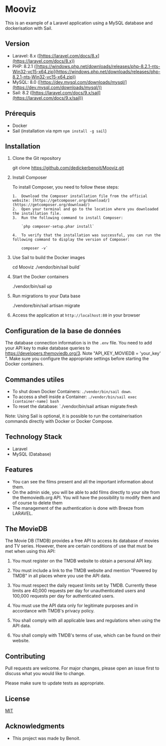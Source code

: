 
# Mooviz

This is an example of a Laravel application using a MySQL database and dockerisation with Sail.

## Version
-   Laravel: 8.x ([https://laravel.com/docs/8.x](https://laravel.com/docs/8.x))
-   PHP: 8.2.1 ([https://windows.php.net/downloads/releases/php-8.2.1-nts-Win32-vc15-x64.zip](https://windows.php.net/downloads/releases/php-8.2.1-nts-Win32-vc15-x64.zip))
-   MySQL: 8.0 ([https://dev.mysql.com/downloads/mysql/](https://dev.mysql.com/downloads/mysql/))
-   Sail: 8.2 ([https://laravel.com/docs/9.x/sail](https://laravel.com/docs/9.x/sail))

## Prérequis

- Docker
- Sail (installation via npm `npm install -g sail`)

## Installation


1.  Clone the Git repository

    git clone https://github.com/dedickerbenoit/Mooviz.git 
    
2.  Install Composer
        
    To install Composer, you need to follow these steps:

        1.  Download the Composer installation file from the official website: [https://getcomposer.org/download/](https://getcomposer.org/download/)
        2.  Open your terminal and go to the location where you downloaded the installation file.
        3.  Run the following command to install Composer:

            `php composer-setup.phar install` 

        4.  To verify that the installation was successful, you can run the following command to display the version of Composer:

            composer -v`

2.  Use Sail to build the Docker images

    cd Mooviz
    ./vendor/bin/sail build` 

3.  Start the Docker containers

    ./vendor/bin/sail up 

4.  Run migrations to your Data base
    
    ./vendore/bin/sail artisan migrate

4.  Access the application at `http://localhost:80` in your browser

## Configuration de la base de données

The database connection information is in the `.env` file.
You need to add your API key to make database queries to https://developers.themoviedb.org/3. Note "API_KEY_MOVIEDB = 'your_key' ".
Make sure you configure the appropriate settings before starting the Docker containers.

## Commandes utiles

- To shut down Docker Containers: `./vendor/bin/sail down`.
- To access a shell inside a Container: `./vendor/bin/sail exec [container-name] bash`
- To reset the database: `./vendor/bin/sail artisan migrate:fresh 

Note: Using Sail is optional, it is possible to run the containerisation commands directly with Docker or Docker Compose.

## Technology Stack

-   Laravel
-   MySQL (Database)

## Features

- You can see the films present and all the important information about them.
- On the admin side, you will be able to add films directly to your site from the themoviedb.org API. You will have the possibility to modify them and of course to delete them
- The management of the authentication is done with Breeze from LARAVEL.

## The MovieDB

The Movie DB (TMDB) provides a free API to access its database of movies and TV series. However, there are certain conditions of use that must be met when using this API:

1.  You must register on the TMDB website to obtain a personal API key.
    
2.  You must include a link to the TMDB website and mention "Powered by TMDB" in all places where you use the API data.
    
3.  You must respect the daily request limits set by TMDB. Currently these limits are 40,000 requests per day for unauthenticated users and 100,000 requests per day for authenticated users.
    
4.  You must use the API data only for legitimate purposes and in accordance with TMDB's privacy policy.
    
5.  You shall comply with all applicable laws and regulations when using the API data.
    
6.  You shall comply with TMDB's terms of use, which can be found on their website.

## Contributing

Pull requests are welcome. For major changes, please open an issue first to discuss what you would like to change.

Please make sure to update tests as appropriate.

## License

[MIT](https://choosealicense.com/licenses/mit/)

## Acknowledgments

-   This project was made by  Benoit.
